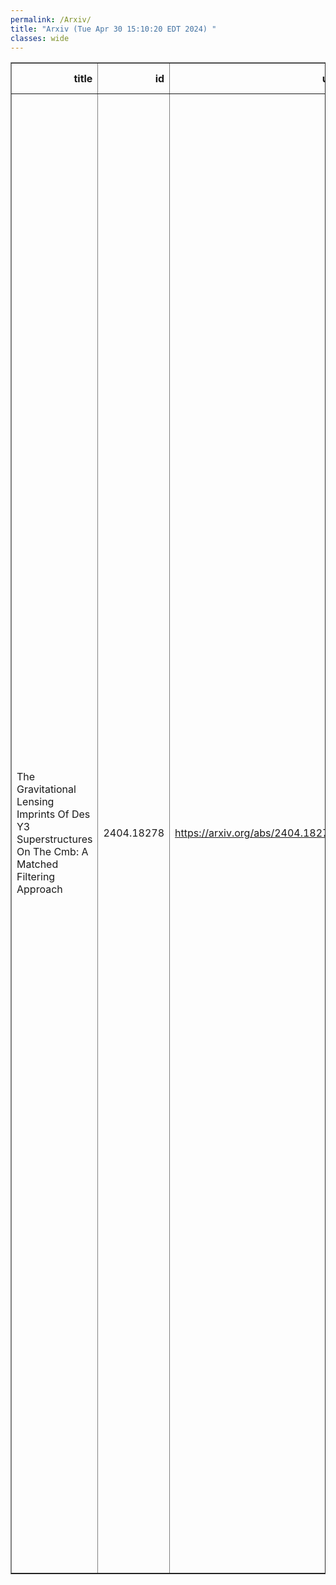 ```yaml
---
permalink: /Arxiv/
title: "Arxiv (Tue Apr 30 15:10:20 EDT 2024) "
classes: wide
---
```

<table border="1" class="dataframe">
  <thead>
    <tr style="text-align: right;">
      <th>title</th>
      <th>id</th>
      <th>url</th>
      <th>authors</th>
      <th>Local Authors</th>
    </tr>
  </thead>
  <tbody>
    <tr>
      <td>The Gravitational Lensing Imprints Of Des Y3 Superstructures On The Cmb:   A Matched Filtering Approach</td>
      <td>2404.18278</td>
      <td><a href="https://arxiv.org/abs/2404.18278" target="_blank">https://arxiv.org/abs/2404.18278</a></td>
      <td>Umut Demirbozan, Seshadri Nadathur, Ismael Ferrero, Pablo Fosalba, Andras Kovacs, Ramon Miquel, Christopher Davies, Shivam Pandey, Monika Adamow, Keith Bechtol, Alex Drlica-Wagner, Robert Gruendl, Will Hartley, Adriano Pieres, Ashley Ross, Eli Rykoff, Erin Sheldon, Brian Yanny, Tim Abbott, Michel Aguena, Sahar Allam, Otavio Alves, David Bacon, Emmanuel Bertin, Sebastian Bocquet, David Brooks, Aurelio Carnero Rosell, Jorge Carretero, Ross Cawthon, Luiz Da Costa, Maria Elidaiana Da Silva Pereira, Juan De Vicente, Shantanu Desai, Peter Doel, Spencer Everett, Brenna Flaugher, Douglas Friedel, Josh Frieman, Marco Gatti, Enrique Gaztanaga, Giulia Giannini, Gaston Gutierrez, Samuel Hinton, Devon L. Hollowood, David James, Niall Jeffrey, Kyler Kuehn, Ofer Lahav, Sujeong Lee, Jennifer Marshall, Juan Mena-Fernández, Joe Mohr, Justin Myles, Ricardo Ogando, Andrés Plazas Malagón, Aaron Roodman, Eusebio Sanchez, Ignacio Sevilla, Mathew Smith, Marcelle Soares-Santos, Eric Suchyta, Molly Swanson, Gregory Tarle, Noah Weaverdyck, Jochen Weller, Philip Wiseman</td>
      <td>Ashley Ross</td>
    </tr>
  </tbody>
</table>